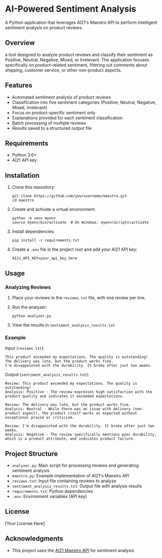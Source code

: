 # AI-Powered Sentiment Analysis

A Python application that leverages AI21's Maestro API to perform intelligent sentiment analysis on product reviews.

## Overview

a tool designed to analyze product reviews and classify their sentiment as Positive, Neutral, Negative, Mixed, or Irrelevant. The application focuses specifically on product-related sentiment, filtering out comments about shipping, customer service, or other non-product aspects.

## Features

- Automated sentiment analysis of product reviews
- Classification into five sentiment categories (Positive, Neutral, Negative, Mixed, Irrelevant)
- Focus on product-specific sentiment only
- Explanations provided for each sentiment classification
- Batch processing of multiple reviews
- Results saved to a structured output file

## Requirements

- Python 3.6+
- AI21 API key

## Installation

1. Clone this repository:
   ```
   git clone https://github.com/yourusername/maestro.git
   cd maestro
   ```

2. Create and activate a virtual environment:
   ```
   python -m venv myenv
   source myenv/bin/activate  # On Windows: myenv\Scripts\activate
   ```

3. Install dependencies:
   ```
   pip install -r requirements.txt
   ```

4. Create a `.env` file in the project root and add your AI21 API key:
   ```
   AI21_API_KEY=your_api_key_here
   ```

## Usage

### Analyzing Reviews

1. Place your reviews in the `reviews.txt` file, with one review per line.

2. Run the analyzer:
   ```
   python analyzer.py
   ```

3. View the results in `sentiment_analysis_results.txt`

### Example

Input (`reviews.txt`):
```
This product exceeded my expectations. The quality is outstanding!
The delivery was late, but the product works fine.
I'm disappointed with the durability. It broke after just two weeks.
```

Output (`sentiment_analysis_results.txt`):
```
Review: This product exceeded my expectations. The quality is outstanding!
Analysis: Positive - The review expresses high satisfaction with the product quality and indicates it exceeded expectations.

Review: The delivery was late, but the product works fine.
Analysis: Neutral - While there was an issue with delivery (non-product aspect), the product itself works as expected without exceptional praise or criticism.

Review: I'm disappointed with the durability. It broke after just two weeks.
Analysis: Negative - The review specifically mentions poor durability, which is a product attribute, and indicates product failure.
```

## Project Structure

- `analyzer.py`: Main script for processing reviews and generating sentiment analysis
- `maestro.py`: Example implementation of AI21's Maestro API
- `reviews.txt`: Input file containing reviews to analyze
- `sentiment_analysis_results.txt`: Output file with analysis results
- `requirements.txt`: Python dependencies
- `.env`: Environment variables (API key)

## License

[Your License Here]

## Acknowledgments

- This project uses the [AI21 Maestro API](https://www.ai21.com/blog/introducing-maestro) for sentiment analysis
